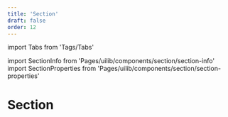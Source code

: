 ```yaml
---
title: 'Section'
draft: false
order: 12
---
```


import Tabs from 'Tags/Tabs'

import SectionInfo from 'Pages/uilib/components/section/section-info'
import SectionProperties from 'Pages/uilib/components/section/section-properties'

# Section

<Tabs>
  <Tabs.Content>
    <SectionInfo />
  </Tabs.Content>
  <Tabs.Content>
    <SectionProperties />
  </Tabs.Content>
</Tabs>
